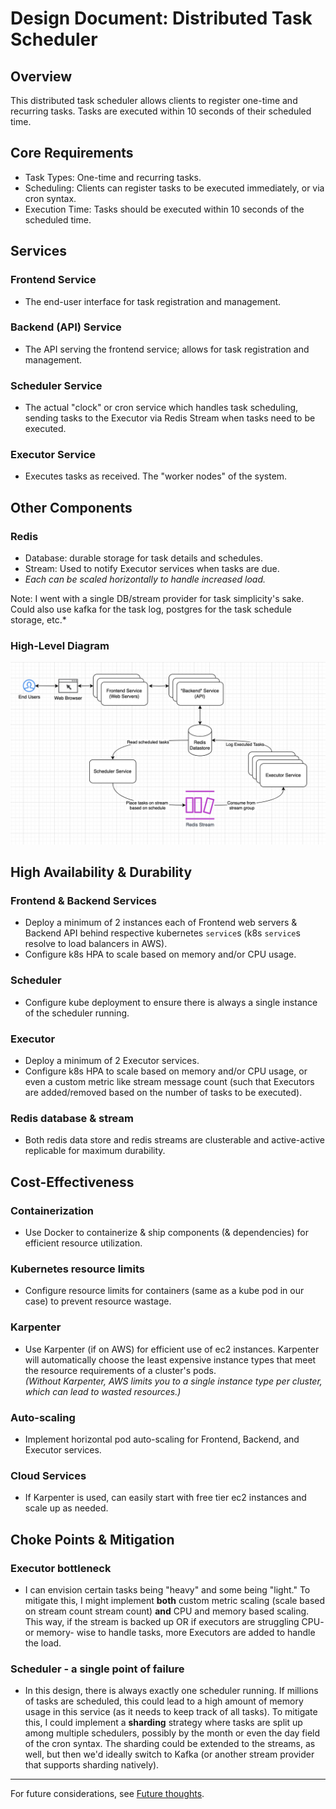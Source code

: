 # Design Document: Distributed Task Scheduler

## Overview
This distributed task scheduler allows clients to register one-time and recurring tasks. Tasks are executed within 10 seconds of their scheduled time.

## Core Requirements
- Task Types: One-time and recurring tasks.
- Scheduling: Clients can register tasks to be executed immediately, or via cron syntax.
- Execution Time: Tasks should be executed within 10 seconds of the scheduled time.

## Services
### Frontend Service
- The end-user interface for task registration and management.
### Backend (API) Service
- The API serving the frontend service; allows for task registration and management.
### Scheduler Service
- The actual "clock" or cron service which handles task scheduling, sending tasks to the Executor via Redis Stream when tasks need to be executed.
### Executor Service
- Executes tasks as received.  The "worker nodes" of the system.


## Other Components
### Redis 
- Database: durable storage for task details and schedules.
- Stream: Used to notify Executor services when tasks are due.
- *Each can be scaled horizontally to handle increased load.*

Note: I went with a single DB/stream provider for task simplicity's sake.  Could also use kafka for the task log, postgres for the task schedule storage, etc.*

### High-Level Diagram
![DTS Diagram](./DTS_Diagram.png)

## High Availability & Durability
### Frontend & Backend Services
- Deploy a minimum of 2 instances each of Frontend web servers & Backend API behind respective kubernetes `service`s (k8s `service`s resolve to load balancers in AWS).  
- Configure k8s HPA to scale based on memory and/or CPU usage.
### Scheduler
- Configure kube deployment to ensure there is always a single instance of the scheduler running.
### Executor
- Deploy a minimum of 2 Executor services. 
- Configure k8s HPA to scale based on memory and/or CPU usage, or even a custom metric like stream message count (such that Executors are added/removed based on the number of tasks to be executed).
### Redis database & stream
  - Both redis data store and redis streams are clusterable and active-active replicable for maximum durability.

## Cost-Effectiveness
### Containerization
- Use Docker to containerize & ship components (& dependencies) for efficient resource utilization.
### Kubernetes resource limits
- Configure resource limits for containers (same as a kube pod in our case) to prevent resource wastage.
### Karpenter
- Use Karpenter (if on AWS) for efficient use of ec2 instances. Karpenter will automatically choose the least expensive instance types that meet the resource requirements of a cluster's pods.  
*(Without Karpenter, AWS limits you to a single instance type per cluster, which can lead to wasted resources.)*
### Auto-scaling
- Implement horizontal pod auto-scaling for Frontend, Backend, and Executor services.
### Cloud Services
- If Karpenter is used, can easily start with free tier ec2 instances and scale up as needed.

## Choke Points & Mitigation
### Executor bottleneck
- I can envision certain tasks being "heavy" and some being "light."  To mitigate this, I might implement **both** custom metric scaling (scale based on stream count stream count) **and** CPU and memory based scaling. This way, if the stream is backed up OR if executors are struggling CPU- or memory- wise to handle tasks, more Executors are added to handle the load.

### Scheduler - a single point of failure
- In this design, there is always exactly one scheduler running.  If millions of tasks are scheduled, this could lead to a high amount of memory usage in this service (as it needs to keep track of all tasks).  To mitigate this, I could implement a **sharding** strategy where tasks are split up among multiple schedulers, possibly by the month or even the day field of the cron syntax. The sharding could be extended to the streams, as well, but then we'd ideally switch to Kafka (or another stream provider that supports sharding natively).
---
For future considerations, see [Future thoughts](future.md).